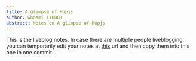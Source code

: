 ```yaml
---
title: A glimpse of Hopjs
author: whoami (TODO)
abstract: Notes on A glimpse of Hopjs
---
```


This is the liveblog notes.  In case there are multiple
people liveblogging, you can temporarily edit your notes
at [this](a-glimpse-of-hopjs/template.md) url and then copy them into this one in one
commit.
